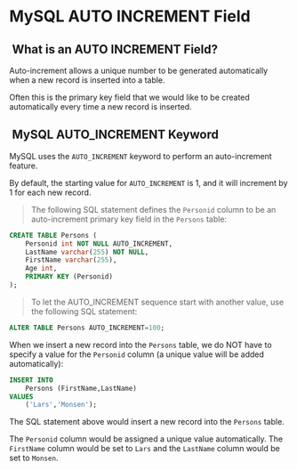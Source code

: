 # MySQL AUTO INCREMENT Field

##  What is an AUTO INCREMENT Field?

Auto-increment allows a unique number to be generated
automatically when a new record is inserted into a table.

Often this is the primary key field that we would like
to be created automatically every time a new record is
inserted.

##  MySQL AUTO_INCREMENT Keyword

MySQL uses the `AUTO_INCREMENT` keyword to perform an
auto-increment feature.

By default, the starting value for `AUTO_INCREMENT` is 1,
and it will increment by 1 for each new record.

> The following SQL statement defines the `Personid` column
> to be an auto-increment primary key field in the `Persons`
> table:

```sql
CREATE TABLE Persons (
    Personid int NOT NULL AUTO_INCREMENT,
    LastName varchar(255) NOT NULL,
    FirstName varchar(255),
    Age int,
    PRIMARY KEY (Personid)
);
```

> To let the AUTO_INCREMENT sequence start with another value,
> use the following SQL statement:

```sql
ALTER TABLE Persons AUTO_INCREMENT=100;
```

When we insert a new record into the `Persons` table,
we do NOT have to specify a value for the `Personid`
column (a unique value will be added automatically):

```sql
INSERT INTO 
    Persons (FirstName,LastName)
VALUES 
    ('Lars','Monsen');
```

The SQL statement above would insert a new record into
the `Persons` table.

The `Personid` column would be assigned a unique value
automatically. The `FirstName` column would be set to
`Lars` and the `LastName` column would be set to `Monsen`.
